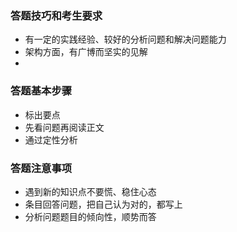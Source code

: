 ### 答题技巧和考生要求
* 有一定的实践经验、较好的分析问题和解决问题能力
* 架构方面，有广博而坚实的见解
* 


### 答题基本步骤
* 标出要点
* 先看问题再阅读正文
* 通过定性分析


### 答题注意事项
* 遇到新的知识点不要慌、稳住心态
* 条目回答问题，把自己认为对的，都写上
* 分析问题题目的倾向性，顺势而答